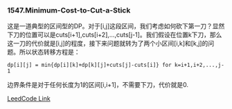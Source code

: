 ### 1547.Minimum-Cost-to-Cut-a-Stick

这是一道典型的区间型的DP。对于[i,j]这段区间，我们考虑如何砍下第一刀？显然下刀的位置可以是cuts[i+1],cuts[i+2],...,cuts[j-1]。我们假设在位置k下刀，那么这一刀的代价就是[i,j]的程度，接下来问题就转为了两个小区间[i,k]和[k,j]的问题。所以状态转移方程是：
```
dp[i][j] = min{dp[i][k]+dp[k][j]+cuts[j]-cuts[i]} for k=i+1,i+2,...,j-1
```
边界条件是对于任何长度为1的区间[i,i+1]，不需要下刀，代价就是0.

[LeedCode Link](https://leetcode.com/problems/minimum-cost-to-cut-a-stick/)
